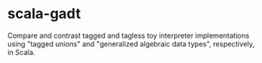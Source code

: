 scala-gadt
==========

Compare and contrast tagged and tagless toy interpreter implementations using "tagged unions" and "generalized algebraic data types", respectively, in Scala.
